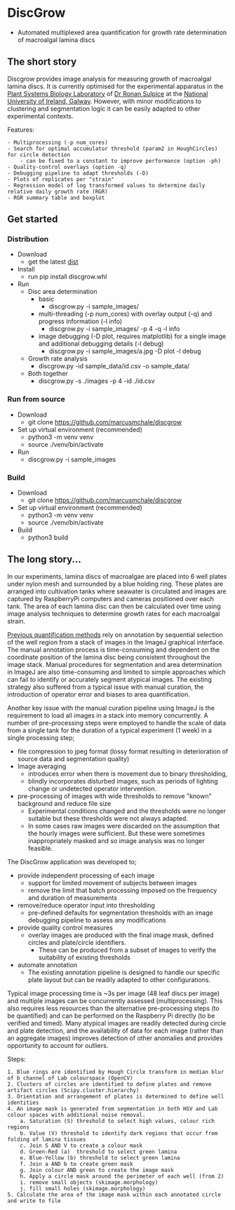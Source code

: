 
# DiscGrow

- Automated multiplexed area quantification for growth rate determination of macroalgal lamina discs

## The short story 

Discgrow provides image analysis for measuring growth of macroalgal lamina discs. 
It is currently optimised for the experimental apparatus in the 
[Plant Systems Biology Laboratory](https://sulpice-lab.com/)
of [Dr Ronan Sulpice](https://www.nuigalway.ie/our-research/people/natural-sciences/ronansulpice/) 
at the [National University of Ireland, Galway](https://www.nuigalway.ie/). 
However, with minor modifications to clustering and segmentation logic
it can be easily adapted to other experimental contexts.

Features:

    - Multiprocessing (-p num_cores)
    - Search for optimal accumulator threshold (param2 in HoughCircles) for circle detection 
        - can be fixed to a constant to improve performance (option -ph)
    - Quality-control overlays (option -q)
    - Debugging pipeline to adapt thresholds (-D)
    - Plots of replicates per "strain"
    - Regression model of log transformed values to determine daily relative daily growth rate (RGR)
    - RGR summary table and boxplot

## Get started
### Distribution

  - Download 
    - get the latest [dist](https://github.com/marcusmchale/discgrow/dist)
  - Install
    - run pip install discgrow.whl
  - Run
    - Disc area determination
      - basic
        - discgrow.py -i sample_images/
      - multi-threading (-p num_cores) with overlay output (-q) and progress information (-l info)
        - discgrow.py -i sample_images/ -p 4 -q -l info
      - image debugging (-D plot, requires matplotlib) for a single image and additional debugging details (-l debug)
        - discgrow.py -i sample_images/a.jpg -D plot -l debug
    - Growth rate analysis
      - discgrow.py -id sample_data/id.csv -o sample_data/
    - Both together
      - discgrow.py -s ./images -p 4 -id ./id.csv
    

### Run from source

  - Download
    - git clone https://github.com/marcusmchale/discgrow
  - Set up virtual environment (recommended)
    - python3 -m venv venv
    - source ./venv/bin/activate
  - Run
    - discgrow.py -i sample_images


### Build

  - Download
    - git clone https://github.com/marcusmchale/discgrow
  - Set up virtual environment (recommended)
    - python3 -m venv venv
    - source ./venv/bin/activate
  - Build
    - python3 build



## The long story...

In our experiments, lamina discs of macroalgae are placed into 6 well plates under nylon mesh and
surrounded by a blue holding ring. These plates are arranged into cultivation tanks
where seawater is circulated and images are captured by RaspberryPi computers and cameras positioned over each tank.
The area of each lamina disc can then be calculated over time using image analysis techniques
to determine growth rates for each macroalgal strain.

[Previous quantification methods](<https://academic.oup.com/plphys/article/180/1/109/6117624>)
rely on annotation by sequential selection of the well region from a stack of images in the ImageJ graphical interface.
The manual annotation process is time-consuming and dependent on the coordinate position
of the lamina disc being consistent throughout the image stack.
Manual procedures for segmentation and area determination in ImageJ are also time-consuming and
limited to simple approaches which can fail to identify or accurately segment atypical images.
The existing strategy also suffered from a typical issue with manual curation,
the introduction of operator error and biases to area quantification.

Another key issue with the manual curation pipeline using ImageJ is the requirement to load all images in a stack into memory concurrently.
A number of pre-processing steps were employed to handle the scale of data from a single tank for the duration of a typical experiment (1 week) in a single processing step; 
  - file compression to jpeg format (lossy format resulting in deterioration of source data and segmentation quality)
  - Image averaging 
    - introduces error when there is movement due to binary thresholding,
    - blindly incorporates disturbed images, such as periods of lighting change or undetected operator intervention. 
  - pre-processing of images with wide thresholds to remove "known" background and reduce file size
    - Experimental conditions changed and the thresholds were no longer suitable but these thresholds were not always adapted.
    - In some cases raw images were discarded on the assumption that the hourly images were sufficient. But these were sometimes inappropriately masked and so image analysis was no longer feasible.

The DiscGrow application was developed to;
  - provide independent processing of each image
    - support for limited movement of subjects between images
    - remove the limit that batch processing imposed on the frequency and duration of measurements
  - remove/reduce operator input into thresholding
    - pre-defined defaults for segmentation thresholds with an image debugging pipeline to assess any modifications
  - provide quality control measures
    - overlay images are produced with the final image mask, defined circles and plate/circle identifiers. 
      - These can be produced from a subset of images to verify the suitability of existing thresholds
  - automate annotation
    - The existing annotation pipeline is designed to handle our specific plate layout but can be readily adapted to other configurations.

Typical image processing time is ~3s per image (48 leaf discs per image) 
and multiple images can be concurrently assessed (multiprocessing).
This also requires less resources than the alternative pre-processing steps (to be quantified) 
and can be performed on the Raspberry Pi directly (to be verified and timed).
Many atypical images are readily detected during circle and plate detection, 
and the availability of data for each image (rather than an aggregate images) 
improves detection of other anomalies and provides opportunity to account for outliers.  

Steps:

    1. Blue rings are identified by Hough Circle transform in median blur of b channel of Lab colourspace (OpenCV)
    2. Clusters of circles are identified to define plates and remove artifact circles (Scipy.cluster.hierarchy)
    3. Orientation and arrangement of plates is determined to define well identities
    4. An image mask is generated from segmentation in both HSV and Lab colour spaces with additional noise removal.
        a. Saturation (S) threshold to select high values, colour rich regions
        b. Value (V) threshold to identify dark regions that occur from folding of lamina tissues
        c. Join S AND V to create a colour mask
        d. Green-Red (a)  threshold to select green lamina
        e. Blue-Yellow (b) threshold to select green lamina
        f. Join a AND b to create green mask
        g. Join colour AND green to create the image mask
        h. Apply a circle mask around the perimeter of each well (from 2)
        i. remove small objects (skimage.morphology)
        j. fill small holes (skimage.morphology)
    5. Calculate the area of the image mask within each annotated circle and write to file



